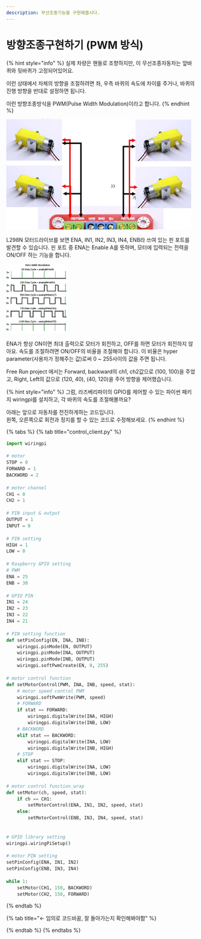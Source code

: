 ```yaml
---
description: 무선조종기능을 구현해봅시다.
---
```


# 방향조종구현하기 \(PWM 방식\)

{% hint style="info" %}
실제 차량은 핸들로 조향하지만, 이 무선조종자동차는 앞바퀴와 뒷바퀴가 고정되어있어요. 

이런 상태에서 차체의 방향을 조절하려면 좌, 우측 바퀴의 속도에 차이를 주거나, 바퀴의 진행 방향을 반대로 설정하면 됩니다. 

이런 방향조종방식을 PWM\(Pulse Width Modulation\)이라고 합니다.
{% endhint %}

![](../.gitbook/assets/image%20%288%29.png)

L298N 모터드라이브를 보면 ENA, IN1, IN2, IN3, IN4, ENB라 쓰여 있는 핀 포트를 발견할 수 있습니다. 핀 포트 중 ENA는 Enable A를 뜻하며, 모터에 입력되는 전력을 ON/OFF 하는 기능을 합니다. 

![](../.gitbook/assets/image%20%282%29.png)

ENA가 항상 ON이면 최대 출력으로 모터가 회전하고, OFF를 하면 모터가 회전하지 않아요. 속도를 조절하려면 ON/OFF의 비율을 조절해야 합니다. 이 비율은 hyper parameter\(사용자가 정해주는 값\)로써 0 ~ 255사이의 값을 주면 됩니다.

Free Run project 에서는 Forward, backward의 ch1, ch2값으로 \(100, 100\)을 주었고, Right, Left의 값으로 \(120, 40\), \(40, 120\)을 주어 방향을 제어했습니다.

{% hint style="info" %}
그럼, 라즈베리파이의 GPIO를 제어할 수 있는 파이썬 패키지 wiringpi를 설치하고,  각 바퀴의 속도를 조절해볼까요?

아래는 앞으로 자동차를 전진하게하는 코드입니다.  
왼쪽, 오른쪽으로 회전과 정지를 할 수 있는 코드로 수정해보세요.
{% endhint %}

{% tabs %}
{% tab title="control\_client.py" %}
```python
import wiringpi

# motor
STOP = 0
FORWARD = 1
BACKWORD = 2

# moter channel
CH1 = 0
CH2 = 1

# PIN input & output
OUTPUT = 1
INPUT = 0

# PIN setting
HIGH = 1
LOW = 0

# Raspberry GPIO setting
# PWM
ENA = 25
ENB = 30

# GPIO PIN
IN1 = 24
IN2 = 23
IN3 = 22
IN4 = 21

# PIN setting function
def setPinConfig(EN, INA, INB):
    wiringpi.pinMode(EN, OUTPUT)
    wiringpi.pinMode(INA, OUTPUT)
    wiringpi.pinMode(INB, OUTPUT)
    wiringpi.softPwmCreate(EN, 0, 255)
    
# motor control function
def setMotorControl(PWM, INA, INB, speed, stat):
    # motor speed control PWM
    wiringpi.softPwmWrite(PWM, speed)
    # FORWARD
    if stat == FORWARD:
        wiringpi.digitalWrite(INA, HIGH)
        wiringpi.digitalWrite(INB, LOW)
    # BACKWORD
    elif stat == BACKWORD:
        wiringpi.digitalWrite(INA, LOW)
        wiringpi.digitalWrite(INB, HIGH)
    # STOP
    elif stat == STOP:
        wiringpi.digitalWrite(INA, LOW)
        wiringpi.digitalWrite(INB, LOW)

# motor control function_wrap
def setMotor(ch, speed, stat):
    if ch == CH1:
        setMotorControl(ENA, IN1, IN2, speed, stat)
    else:
        setMotorControl(ENB, IN3, IN4, speed, stat)


# GPIO library setting
wiringpi.wiringPiSetup()

# motor PIN setting
setPinConfig(ENA, IN1, IN2)
setPinConfig(ENB, IN3, IN4)

while 1:
    setMotor(CH1, 150, BACKWORD)
    setMotor(CH2, 150, FORWARD)

```
{% endtab %}

{% tab title="<- 임의로 코드바꿈,  잘 돌아가는지 확인해봐야함" %}

{% endtab %}
{% endtabs %}



